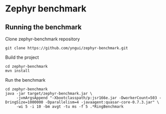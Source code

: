 # Zephyr benchmark

## Running the benchmark

Clone zephyr-benchmark repository

```
git clone https://github.com/yngui/zephyr-benchmark.git
```

Build the project

```
cd zephyr-benchmark
mvn install
```

Run the benchmark

```
cd zephyr-benchmark
java -jar target/zephyr-benchmark.jar \
     -jvmArgsAppend "-Xbootclasspath/p:jsr166e.jar -DworkerCount=503 -DringSize=1000000 -Dparallelism=4 -javaagent:quasar-core-0.7.3.jar" \
     -wi 5 -i 10 -bm avgt -tu ms -f 5 .*RingBenchmark
```

